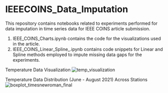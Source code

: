 # IEEECOINS_Data_Imputation
This repository contains  notebooks related to experiments performed for data imputation in time series data for IEEE COINS article submission.

1. IEEE_COINS_Charts.ipynb contains the code for the visualizations used in the article.
2. IEEE_COINS_Linear_Spline_.ipynb contains code snippets for Linear and Spline methods employed to impute missing data gaps for the experiments.



Temperature Data Visualization
![temp_visualization](https://github.com/user-attachments/assets/30a08168-2c3d-4acf-bfba-f0eecf25dcd2)


Temperature Data Distribution (June - August 2021) Across Stations
![boxplot_timesnewroman_final](https://github.com/user-attachments/assets/29737344-f183-454b-b152-3f7b13457276)
